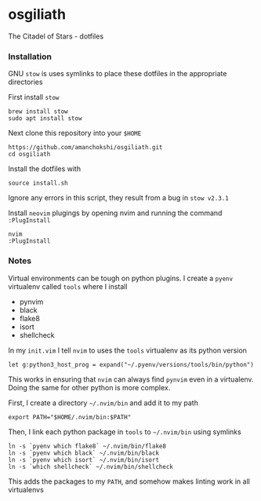 # osgiliath
The Citadel of Stars - dotfiles


### Installation
GNU `stow` is uses symlinks to place these dotfiles in the appropriate directories

First install `stow`

```
brew install stow
sudo apt install stow
```

Next clone this repository into your `$HOME`

```
https://github.com/amanchokshi/osgiliath.git
cd osgiliath
```

Install the dotfiles with

```
source install.sh
```
Ignore any errors in this script, they result from a bug in `stow v2.3.1`

Install `neovim` plugings by opening nvim and running the command `:PlugInstall`

```
nvim
:PlugInstall
```

### Notes

Virtual environments can be tough on python plugins. I create a `pyenv` virtualenv called `tools` where I install 

 - pynvim
 - black
 - flake8
 - isort
 - shellcheck


In my `init.vim` I tell `nvim` to uses the `tools` virtualenv as its python version

```
let g:python3_host_prog = expand("~/.pyenv/versions/tools/bin/python")
```

This works in ensuring that `nvim` can always find `pynvim` even in a virtualenv. Doing the same for other python 
is more complex. 

First, I create a directory `~/.nvim/bin` and add it to my path

```
export PATH="$HOME/.nvim/bin:$PATH"
```

Then, I link each python package in `tools` to `~/.nvim/bin` using symlinks

```
ln -s `pyenv which flake8` ~/.nvim/bin/flake8
ln -s `pyenv which black` ~/.nvim/bin/black
ln -s `pyenv which isort` ~/.nvim/bin/isort
ln -s `which shellcheck` ~/.nvim/bin/shellcheck
```

This adds the packages to my `PATH`, and somehow makes linting work in all virtualenvs

